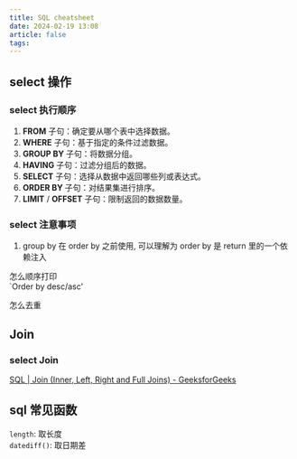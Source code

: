 ```yaml
---
title: SQL cheatsheet
date: 2024-02-19 13:08
article: false
tags: 
---
```


## select 操作

### select 执行顺序
1. **FROM** 子句：确定要从哪个表中选择数据。
2. **WHERE** 子句：基于指定的条件过滤数据。
3. **GROUP BY** 子句：将数据分组。
4. **HAVING** 子句：过滤分组后的数据。
5. **SELECT** 子句：选择从数据中返回哪些列或表达式。
6. **ORDER BY** 子句：对结果集进行排序。
7. **LIMIT** / **OFFSET** 子句：限制返回的数据数量。

### select 注意事项
1. group by 在 order by 之前使用, 可以理解为 order by 是 return 里的一个依赖注入  

怎么顺序打印  
`Order by <name> desc/asc'

怎么去重
## Join
### select Join
[SQL | Join (Inner, Left, Right and Full Joins) - GeeksforGeeks](https://www.geeksforgeeks.org/sql-join-set-1-inner-left-right-and-full-joins/)

## sql 常见函数
`length`: 取长度  
`datediff()`: 取日期差

